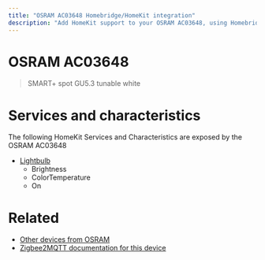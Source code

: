 ```yaml
---
title: "OSRAM AC03648 Homebridge/HomeKit integration"
description: "Add HomeKit support to your OSRAM AC03648, using Homebridge, Zigbee2MQTT and homebridge-z2m."
---
```

<!---
This file has been GENERATED using src/docgen/docgen.ts
DO NOT EDIT THIS FILE MANUALLY!
-->
# OSRAM AC03648
> SMART+ spot GU5.3 tunable white


# Services and characteristics
The following HomeKit Services and Characteristics are exposed by
the OSRAM AC03648

* [Lightbulb](../../light.md)
  * Brightness
  * ColorTemperature
  * On


# Related
* [Other devices from OSRAM](../index.md#osram)
* [Zigbee2MQTT documentation for this device](https://www.zigbee2mqtt.io/devices/AC03648.html)